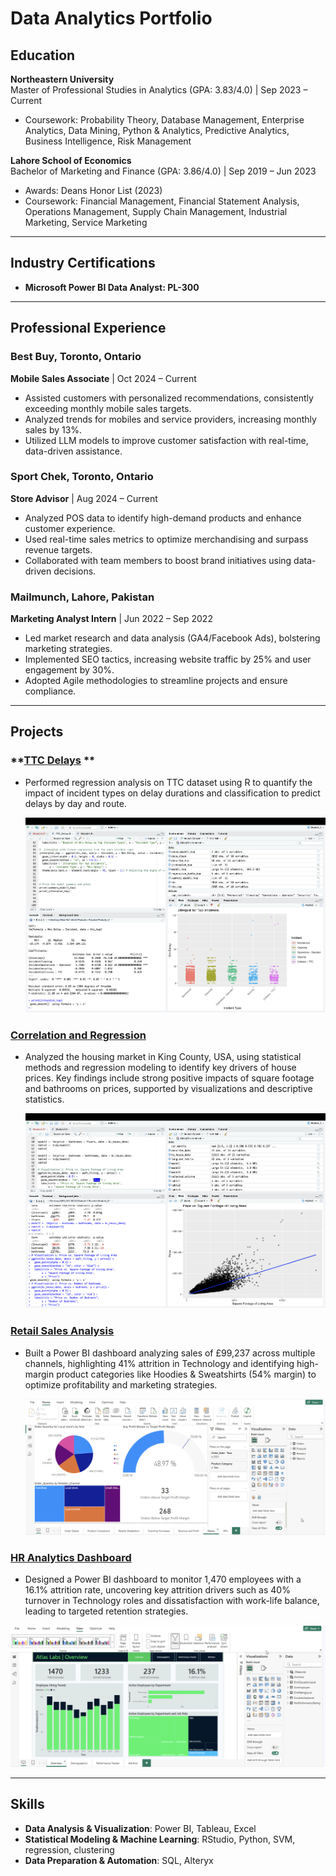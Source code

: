 # Data Analytics Portfolio


## **Education**
**Northeastern University**  
Master of Professional Studies in Analytics (GPA: 3.83/4.0) | Sep 2023 – Current  
- Coursework: Probability Theory, Database Management, Enterprise Analytics, Data Mining, Python & Analytics, Predictive Analytics, Business Intelligence, Risk Management  

**Lahore School of Economics**  
Bachelor of Marketing and Finance (GPA: 3.86/4.0) | Sep 2019 – Jun 2023  
- Awards: Deans Honor List (2023)  
- Coursework: Financial Management, Financial Statement Analysis, Operations Management, Supply Chain Management, Industrial Marketing, Service Marketing  

---

## **Industry Certifications**
- **Microsoft Power BI Data Analyst: PL-300**  

---

## **Professional Experience**
### **Best Buy, Toronto, Ontario**  
**Mobile Sales Associate** | Oct 2024 – Current  
- Assisted customers with personalized recommendations, consistently exceeding monthly mobile sales targets.  
- Analyzed trends for mobiles and service providers, increasing monthly sales by 13%.  
- Utilized LLM models to improve customer satisfaction with real-time, data-driven assistance.  

### **Sport Chek, Toronto, Ontario**  
**Store Advisor** | Aug 2024 – Current  
- Analyzed POS data to identify high-demand products and enhance customer experience.  
- Used real-time sales metrics to optimize merchandising and surpass revenue targets.  
- Collaborated with team members to boost brand initiatives using data-driven decisions.  

### **Mailmunch, Lahore, Pakistan**  
**Marketing Analyst Intern** | Jun 2022 – Sep 2022  
- Led market research and data analysis (GA4/Facebook Ads), bolstering marketing strategies.  
- Implemented SEO tactics, increasing website traffic by 25% and user engagement by 30%.  
- Adopted Agile methodologies to streamline projects and ensure compliance.

---

## **Projects**
### **[TTC Delays](https://github.com/hassan1030/TTC-Delays) ** 
- Performed regression analysis on TTC dataset using R to quantify the impact of incident types on delay durations and classification to predict delays by day and route.

  ![TTC Delays](assets/TTC%20Delays.png)

### **[Correlation and Regression](https://github.com/hassan1030/Correlation-and-Regression-in-R)** 
- Analyzed the housing market in King County, USA, using statistical methods and regression modeling to identify key drivers of house prices. Key findings include strong positive impacts of square footage and bathrooms on prices, supported by visualizations and descriptive statistics.

   ![Correlation and Regression](assets/Correlation%20and%20Regression.png)

### **[Retail Sales Analysis](https://github.com/hassan1030/Retail-Sales_Analysis)** 
- Built a Power BI dashboard analyzing sales of £99,237 across multiple channels, highlighting 41% attrition in Technology and identifying high-margin product categories like Hoodies & Sweatshirts (54% margin) to optimize profitability and marketing strategies.

  ![Retail Analysis](assets/Retail%20Analysis.png)

### **[HR Analytics Dashboard](https://github.com/hassan1030/HR-Analytics-in-PowerBi)**  
- Designed a Power BI dashboard to monitor 1,470 employees with a 16.1% attrition rate, uncovering key attrition drivers such as 40% turnover in Technology roles and dissatisfaction with work-life balance, leading to targeted retention strategies.
  
![HR Analytics Dashboard](assets/HR%20Analytics%20Dashboard.png)

---

## **Skills**
- **Data Analysis & Visualization**: Power BI, Tableau, Excel  
- **Statistical Modeling & Machine Learning**: RStudio, Python, SVM, regression, clustering  
- **Data Preparation & Automation**: SQL, Alteryx  
